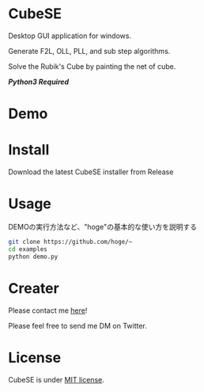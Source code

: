 # CubeSE
Desktop GUI application for windows.

Generate F2L, OLL, PLL, and sub step algorithms.

Solve the Rubik's Cube by painting the net of cube.

***Python3 Required***
# Demo


# Install
Download the latest CubeSE installer from Release

# Usage

DEMOの実行方法など、"hoge"の基本的な使い方を説明する

```bash
git clone https://github.com/hoge/~
cd examples
python demo.py
```
# Creater
Please contact me [here](https://twitter.com/TRC_cpy)!

Please feel free to send me DM on Twitter.

# License
CubeSE is under [MIT license](https://en.wikipedia.org/wiki/MIT_License).

